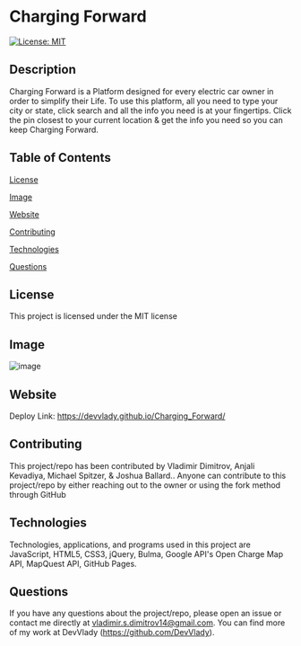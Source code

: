 # Charging Forward

[![License: MIT](https://img.shields.io/badge/License-MIT-yellow.svg)](https://opensource.org/licenses/MIT)

## Description

Charging Forward is a Platform designed for every electric car owner in order to simplify their Life. To use this platform, all you need to type your city or state, click search and all the info you need is at your fingertips. Click the pin closest to your current location & get the info you need so you can keep Charging Forward.

## Table of Contents

[License](#license)

[Image](#image)

[Website](#website)

[Contributing](#contributing)

[Technologies](#technologies)

[Questions](#questions)

## License

This project is licensed under the MIT license

## Image

![image](https://user-images.githubusercontent.com/71519918/106552686-60d42d00-64dd-11eb-897a-d944897c1bdc.png)

## Website

Deploy Link: https://devvlady.github.io/Charging_Forward/

## Contributing

This project/repo has been contributed by Vladimir Dimitrov, Anjali Kevadiya, Michael Spitzer, & Joshua Ballard.. Anyone can contribute to this project/repo by either reaching out to the owner or using the fork method through GitHub

## Technologies

Technologies, applications, and programs used in this project are JavaScript, HTML5, CSS3, jQuery, Bulma, Google API's Open Charge Map API, MapQuest API, GitHub Pages.

## Questions

If you have any questions about the project/repo, please open an issue or contact me directly at <vladimir.s.dimitrov14@gmail.com>.
You can find more of my work at DevVlady (https://github.com/DevVlady).